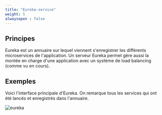 ```yaml
---
title: "Eureka-service"
weight: 5
alwaysopen : false
---
```


## Principes

Eureka est un annuaire sur lequel viennent s'enregistrer les différents microservices de l'application. Un serveur Eureka permet gère aussi la montée en charge d'une application avec un système de load balancing (comme vu en cours).

## Exemples

Voici l'interface principale d'Eureka. On remarque tous les services qui ont été lancés et enregistrés dans l'annuaire.

![eureka](../images/eureka-service/capture0.png)